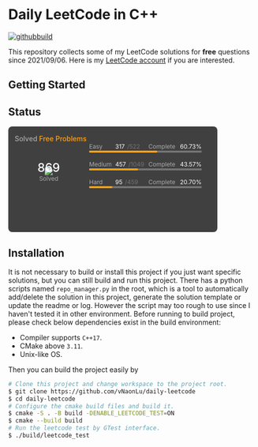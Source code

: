 # Daily LeetCode in C++

[![githubbuild](https://github.com/vNaonLu/Daily_LeetCode/actions/workflows/test.yml/badge.svg)](https://github.com/vNaonLu/Daily_LeetCode/actions)

This repository collects some of my LeetCode solutions for **free** questions since 2021/09/06.
Here is my [LeetCode account](https://leetcode.com/naon/) if you are interested.


## Getting Started

## Status
<div style="min-height: 186px;height: 186px;width: min-content;padding-top: 1rem;padding-bottom: 0.75rem;background-color: #404040;border-radius: 0.5rem">
   <div style="diplay: flex; flex-direction: row; font-weight: 500; padding-left: 13px; padding-right: 13px">
       <span style="color: #eff2f699;">Solved </span>
       <span style="color: #ffa116;">Free Problems</span>
   </div>
   <div style="margin-left: 2rem;margin-right: 2rem;align-items: center;display: flex;">
      <div style="min-width: 100px;justify-content: center;display: flex;margin-right: 2rem;margin-top: 1.5rem;">
           <div style="z-index: 0;max-width: 100pxmax-height: 100px;position: relative;">
               <img src="/vNaonLu/daily-leetcode/raw/master/assets/progress.svg">
               <div style="text-align: center;position: absolute;transform: translate(-50%, -50%);top: 50%;left: 50%;">
                   <div>
                       <div style="font-size: 24px;font-weight: 500;color: #ffffff;">869</div>
                       <div style="font-size: .75rem;line-height: 1rem;color: #eff2f699;">Solved</div>
                   </div>
               </div>
           </div>
      </div>
      <div style="max-width: 228px;flex-direction: column;display: flex;width: 100%;">
           <div style="margin-top: 0rem;">
              <div style="font-size: .75rem;line-height: 1rem;align-items: flex-end;width: 100%;display: flex;">
                  <div style="width: 53px;color: #eff2f699;">Easy</div>
                  <div style="display: flex;flex: 1 1 0%;align-items: center;">
                      <span style="line-height: 20pxfont-weight: 500font-size: 1rem;margin-right: 5px;color: #ffffff;">317</span>
                      <span style="color: #747474;font-weight: 500font-size: .75remfont-height: 1rem;color: #ebebf54d;">/522</span>
                  </div>
                  <div style="display: inline;">
                      <span>
                          <span style="color: #eff2f699;">Complete</span>
                          <span style="margin-left: 0.375rem;color: #ffffff;">60.73%</span>
                      </span>
                  </div>
              </div>
              <div style="border-radius: 9999px;width: 228px;height: 0.25rem;position: relative;">
                  <div style="background-color: #747474;width: 100%;height: 100%;position: absolute;"></div>
                  <div style="background-color: #ffa116;width: 60.7280%;height: 100%;position: absolute;border-radius: 9999px;"></div>
              </div>
           </div>
           <div style="margin-top: 1rem;">
              <div style="font-size: .75rem;line-height: 1rem;align-items: flex-end;width: 100%;display: flex;">
                  <div style="width: 53px;color: #eff2f699;">Medium</div>
                  <div style="display: flex;flex: 1 1 0%;align-items: center;">
                      <span style="line-height: 20pxfont-weight: 500font-size: 1rem;margin-right: 5px;color: #ffffff;">457</span>
                      <span style="color: #747474;font-weight: 500font-size: .75remfont-height: 1rem;color: #ebebf54d;">/1049</span>
                  </div>
                  <div style="display: inline;">
                      <span>
                          <span style="color: #eff2f699;">Complete</span>
                          <span style="margin-left: 0.375rem;color: #ffffff;">43.57%</span>
                      </span>
                  </div>
              </div>
              <div style="border-radius: 9999px;width: 228px;height: 0.25rem;position: relative;">
                  <div style="background-color: #747474;width: 100%;height: 100%;position: absolute;"></div>
                  <div style="background-color: #ffa116;width: 43.5653%;height: 100%;position: absolute;border-radius: 9999px;"></div>
              </div>
           </div>
           <div style="margin-top: 1rem;">
              <div style="font-size: .75rem;line-height: 1rem;align-items: flex-end;width: 100%;display: flex;">
                  <div style="width: 53px;color: #eff2f699;">Hard</div>
                  <div style="display: flex;flex: 1 1 0%;align-items: center;">
                      <span style="line-height: 20pxfont-weight: 500font-size: 1rem;margin-right: 5px;color: #ffffff;">95</span>
                      <span style="color: #747474;font-weight: 500font-size: .75remfont-height: 1rem;color: #ebebf54d;">/459</span>
                  </div>
                  <div style="display: inline;">
                      <span>
                          <span style="color: #eff2f699;">Complete</span>
                          <span style="margin-left: 0.375rem;color: #ffffff;">20.70%</span>
                      </span>
                  </div>
              </div>
              <div style="border-radius: 9999px;width: 228px;height: 0.25rem;position: relative;">
                  <div style="background-color: #747474;width: 100%;height: 100%;position: absolute;"></div>
                  <div style="background-color: #ffa116;width: 20.6972%;height: 100%;position: absolute;border-radius: 9999px;"></div>
              </div>
           </div>
      </div>
   </div>
</div>

## Installation
It is not necessary to build or install this project if you just want specific solutions, but you can still build and run this project. There has a python scripts named `repo_manager.py` in the root, which is a tool to automatically add/delete the solution in this project, generate the solution template or update the readme or log. However the script may too rough to use since I haven't tested it in other environment.
Before running to build project, please check below dependencies exist in the build environment:
 - Compiler supports `C++17`.
 - CMake above `3.11`.
 - Unix-like OS.

Then you can build the project easily by

``` sh
# Clone this project and change workspace to the project root.
$ git clone https://github.com/vNaonLu/daily-leetcode
$ cd daily-leetcode
# Configure the cmake build files and build it.
$ cmake -S . -B build -DENABLE_LEETCODE_TEST=ON
$ cmake --build build
# Run the leetcode test by GTest interface.
$ ./build/leetcode_test
```
